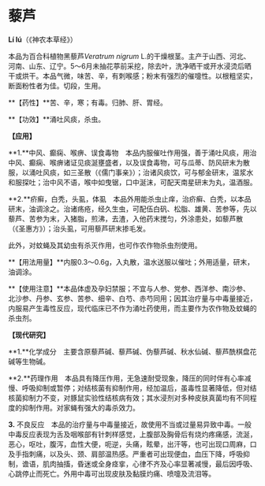 # 藜芦

**Lí lú**（《神农本草经》）

本品为百合科植物黑藜芦*Veratrum nigrum* L.的干燥根茎。主产于山西、河北、河南、山东、辽宁。5～6月未抽花葶前采挖，除去叶，洗净晒干或开水浸烫后晒干或烘干。本品气微，味苦、辛，有刺喉感；粉末有强烈的催嚏性。以根粗坚实，断面粉性者为佳。切段，生用。

**【药性】**苦、辛，寒；有毒。归肺、肝、胃经。

**【功效】**涌吐风痰，杀虫。

**【应用】**

**1.**中风、癫痫、喉痹、误食毒物　本品内服催吐作用强，善于涌吐风痰，用治中风、癫痫、喉痹诸证见痰涎壅盛者，以及误食毒物，可与瓜蒂、防风研末为散服，以涌吐风痰，如三圣散（《儒门事亲》）；治诸风痰饮，可与郁金研末，温浆水和服探吐；治中风不语，喉中如曳锯，口中涎沫，可配天南星研末为丸，温酒服。

**2.**疥癣，白秃，头虱，体虱　本品外用能杀虫止痒，治疥癣、白秃，以本品研末，油调涂之。治诸疡疮，经久生虫，可配伍白矾、松脂、雄黄、苦参等，先以藜芦、苦参为末，入猪脂，煎沸，去渣，入他药末搅匀，外涂患处，如藜芦散（《圣惠方》）；治头虱，可用藜芦研末掺毛发。

此外，对蚊蝇及其幼虫有杀灭作用，也可作农作物杀虫剂使用。

**【用法用量】**内服0.3～0.6g，入丸散，温水送服以催吐；外用适量，研末，油调涂。

**【使用注意】**本品体虚及孕妇禁服；不宜与人参、党参、西洋参、南沙参、北沙参、丹参、玄参、苦参、细辛、白芍、赤芍同用；因其治疗量与中毒量接近，内服易产生毒性反应，现代临床已不作为涌吐药使用，而主要作为农作物及蚊蝇的杀虫剂。

**【现代研究】**

**1.**化学成分　主要含原藜芦碱、藜芦碱、伪藜芦碱、秋水仙碱、藜芦酰棋盘花碱等生物碱。

**2.**药理作用　本品具有降压作用，无急速耐受现象，降压的同时伴有心率减慢、呼吸抑制或暂停；对结核菌有抑制作用，经加温后，虽毒性显著降低，但对结核菌抑制力不变，对豚鼠实验性结核病有效；其水浸剂对多种皮肤真菌均有不同程度的抑制作用。对家蝇有强大的毒杀效力。

**3.** 不良反应　本品的治疗量与中毒量接近，故使用不当或过量易异致中毒。一般中毒反应表现为舌及咽喉部有针刺样感觉，上腹部及胸骨后有烧灼疼痛感，流涎，恶心，呕吐，腹泻，血性大便，呃逆，头痛，眩晕，出汗等，也可出现口周麻，口及手指刺痛，以及头、颈、肩部温热感。严重者可出现便血，血压下降，呼吸抑制，谵语，肌肉抽搐，昏迷或全身痉挛，心律不齐及心率显著减慢，最后因呼吸、心跳停止而死亡。外用中毒可出现皮肤及黏膜灼痛、喷嚏及流泪等。